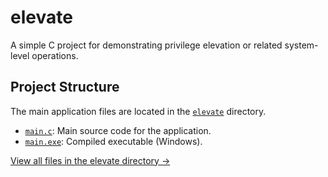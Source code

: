 # elevate

A simple C project for demonstrating privilege elevation or related system-level operations.

## Project Structure

The main application files are located in the [`elevate`](./elevate/) directory.

- [`main.c`](./elevate/main.c): Main source code for the application.
- [`main.exe`](./elevate/main.exe): Compiled executable (Windows).

[View all files in the elevate directory &rarr;](https://github.com/kimnas28/elevate/tree/main/elevate)
